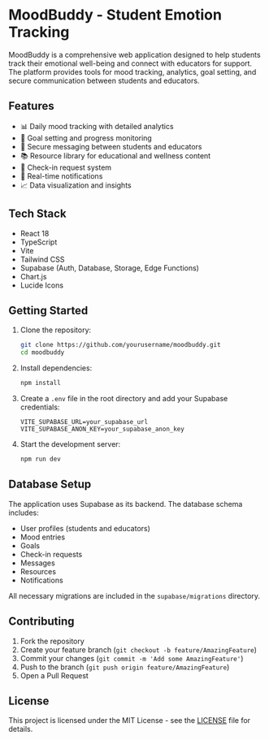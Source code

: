 # MoodBuddy - Student Emotion Tracking

MoodBuddy is a comprehensive web application designed to help students track their emotional well-being and connect with educators for support. The platform provides tools for mood tracking, analytics, goal setting, and secure communication between students and educators.

## Features

- 📊 Daily mood tracking with detailed analytics
- 🎯 Goal setting and progress monitoring
- 💬 Secure messaging between students and educators
- 📚 Resource library for educational and wellness content
- 📅 Check-in request system
- 📱 Real-time notifications
- 📈 Data visualization and insights

## Tech Stack

- React 18
- TypeScript
- Vite
- Tailwind CSS
- Supabase (Auth, Database, Storage, Edge Functions)
- Chart.js
- Lucide Icons

## Getting Started

1. Clone the repository:
   ```bash
   git clone https://github.com/yourusername/moodbuddy.git
   cd moodbuddy
   ```

2. Install dependencies:
   ```bash
   npm install
   ```

3. Create a `.env` file in the root directory and add your Supabase credentials:
   ```
   VITE_SUPABASE_URL=your_supabase_url
   VITE_SUPABASE_ANON_KEY=your_supabase_anon_key
   ```

4. Start the development server:
   ```bash
   npm run dev
   ```

## Database Setup

The application uses Supabase as its backend. The database schema includes:

- User profiles (students and educators)
- Mood entries
- Goals
- Check-in requests
- Messages
- Resources
- Notifications

All necessary migrations are included in the `supabase/migrations` directory.

## Contributing

1. Fork the repository
2. Create your feature branch (`git checkout -b feature/AmazingFeature`)
3. Commit your changes (`git commit -m 'Add some AmazingFeature'`)
4. Push to the branch (`git push origin feature/AmazingFeature`)
5. Open a Pull Request

## License

This project is licensed under the MIT License - see the [LICENSE](LICENSE) file for details.